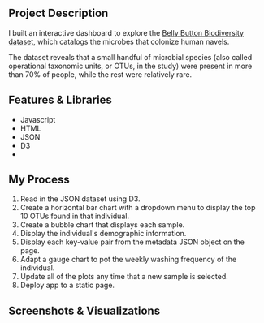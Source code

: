 ## Project Description

I built an interactive dashboard to explore the [Belly Button Biodiversity dataset](http://robdunnlab.com/projects/belly-button-biodiversity/), which catalogs the microbes that colonize human navels.

The dataset reveals that a small handful of microbial species (also called operational taxonomic units, or OTUs, in the study) were present in more than 70% of people, while the rest were relatively rare.

## Features & Libraries

* Javascript
* HTML
* JSON
* D3
* 

## My Process

1. Read in the JSON dataset using D3.
2. Create a horizontal bar chart with a dropdown menu to display the top 10 OTUs found in that individual.
3. Create a bubble chart that displays each sample.
4. Display the individual's demographic information.
5. Display each key-value pair from the metadata JSON object on the page.
6. Adapt a gauge chart to pot the weekly washing frequency of the individual.
7. Update all of the plots any time that a new sample is selected.
8. Deploy app to a static page.

## Screenshots & Visualizations


